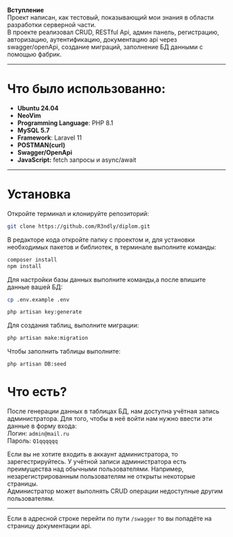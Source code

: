 **Вступление**<br>
Проект написан, как тестовый, показывающий мои знания в области разработки серверной части.</br>
В проекте реализовал CRUD, RESTful Api, админ панель, регистрацию, авторизацию, аутентификацию, документацию api через swagger/openApi, создание миграций, заполнение БД данными с помощью фабрик.

---

# Что было использованно:

- **Ubuntu 24.04**
- **NeoVim**
- **Programming Language**: PHP 8.1
- **MySQL 5.7**
- **Framework**: Laravel 11
- **POSTMAN(curl)**
- **Swagger/OpenApi**
- **JavaScript:** fetch запросы и async/await

---

# Установка

Откройте терминал и клонируйте репозиторий:
```bash
git clone https://github.com/R3ndly/diplom.git
```

В редакторе кода откройте папку с проектом и, для установки необходимых пакетов и библиотек, в терминале выполните команды:
```bash
composer install
npm install
```

Для настройки базы данных выполните команды,а после впишите данные вашей БД:
```bash
cp .env.example .env
```
```bash
php artisan key:generate
```

Для создания таблиц, выполните миграции:
```bash
php artisan make:migration
```

Чтобы заполнить таблицы выполните:
```bash
php artisan DB:seed
```

# Что есть?

После генерации данных в таблицах БД, нам доступна учётная запись администратора. Для того, чтобы в неё войти нам нужно ввести эти данные в форму входа: </br>
Логин: `admin@mail.ru` </br>
Пароль: `Q1qqqqqq` </br>

Если вы не хотите входить в аккаунт администратора, то зарегестрируйтесь. У учётной записи администратора есть преимущества над обычными пользователями. Например, незарегистрированным пользователям не открыты некоторые страницы. </br>
Администратор может выполнять CRUD операции недоступные другим пользователям.

---

Если в адресной строке перейти по пути `/swagger` то вы попадёте на страницу документации api.
